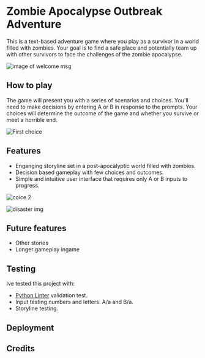 # Zombie Apocalypse Outbreak Adventure
This is a text-based adventure game where you play as a survivor in a world filled with zombies. Your goal is to find a safe place and potentially team up with other survivors to face the challenges of the zombie apocalypse.

![image of welcome msg](Image_URL)

## How to play
The game will present you with a series of scenarios and choices. You'll need to make decisions by entering A or B in response to the prompts. Your choices will determine the outcome of the game and whether you survive or meet a horrible end.

![First choice](Image_URL)

## Features
- Enganging storyline set in a post-apocalyptic world filled with zombies.
- Decision based gameplay with few choices and outcomes.
- Simple and intuitive user interface that requires only A or B inputs to progress.

![coice 2](Image_URL)

![disaster img](Image_URL)


## Future features
- Other stories
- Longer gameplay ingame

## Testing
Ive tested this project with:
- [Python Linter](https://pep8ci.herokuapp.com/) validation test.
- Input testing numbers and letters. A/a and B/a.
- Storyline testing.
## Deployment

## Credits

